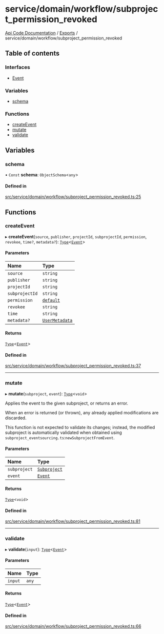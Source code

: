# service/domain/workflow/subproject\_permission\_revoked
 
[Api Code Documentation](../README.md) / [Exports](../modules.md) / service/domain/workflow/subproject\_permission\_revoked

## Table of contents

### Interfaces

- [Event](../interfaces/service_domain_workflow_subproject_permission_revoked.Event.md)

### Variables

- [schema](service_domain_workflow_subproject_permission_revoked.md#schema)

### Functions

- [createEvent](service_domain_workflow_subproject_permission_revoked.md#createevent)
- [mutate](service_domain_workflow_subproject_permission_revoked.md#mutate)
- [validate](service_domain_workflow_subproject_permission_revoked.md#validate)

## Variables

### schema

• `Const` **schema**: `ObjectSchema`\<`any`\>

#### Defined in

[src/service/domain/workflow/subproject_permission_revoked.ts:25](https://github.com/openkfw/TruBudget/blob/648f2bb/api/src/service/domain/workflow/subproject_permission_revoked.ts#L25)

## Functions

### createEvent

▸ **createEvent**(`source`, `publisher`, `projectId`, `subprojectId`, `permission`, `revokee`, `time?`, `metadata?`): [`Type`](result.md#type)\<[`Event`](../interfaces/service_domain_workflow_subproject_permission_revoked.Event.md)\>

#### Parameters

| Name | Type |
| :------ | :------ |
| `source` | `string` |
| `publisher` | `string` |
| `projectId` | `string` |
| `subprojectId` | `string` |
| `permission` | [`default`](authz_intents.md#default) |
| `revokee` | `string` |
| `time` | `string` |
| `metadata?` | [`UserMetadata`](service_domain_metadata.md#usermetadata) |

#### Returns

[`Type`](result.md#type)\<[`Event`](../interfaces/service_domain_workflow_subproject_permission_revoked.Event.md)\>

#### Defined in

[src/service/domain/workflow/subproject_permission_revoked.ts:37](https://github.com/openkfw/TruBudget/blob/648f2bb/api/src/service/domain/workflow/subproject_permission_revoked.ts#L37)

___

### mutate

▸ **mutate**(`subproject`, `event`): [`Type`](result.md#type)\<`void`\>

Applies the event to the given subproject, or returns an error.

When an error is returned (or thrown), any already applied modifications are
discarded.

This function is not expected to validate its changes; instead, the modified
subproject is automatically validated when obtained using
`subproject_eventsourcing.ts`:`newSubprojectFromEvent`.

#### Parameters

| Name | Type |
| :------ | :------ |
| `subproject` | [`Subproject`](../interfaces/service_domain_workflow_subproject.Subproject.md) |
| `event` | [`Event`](../interfaces/service_domain_workflow_subproject_permission_revoked.Event.md) |

#### Returns

[`Type`](result.md#type)\<`void`\>

#### Defined in

[src/service/domain/workflow/subproject_permission_revoked.ts:81](https://github.com/openkfw/TruBudget/blob/648f2bb/api/src/service/domain/workflow/subproject_permission_revoked.ts#L81)

___

### validate

▸ **validate**(`input`): [`Type`](result.md#type)\<[`Event`](../interfaces/service_domain_workflow_subproject_permission_revoked.Event.md)\>

#### Parameters

| Name | Type |
| :------ | :------ |
| `input` | `any` |

#### Returns

[`Type`](result.md#type)\<[`Event`](../interfaces/service_domain_workflow_subproject_permission_revoked.Event.md)\>

#### Defined in

[src/service/domain/workflow/subproject_permission_revoked.ts:66](https://github.com/openkfw/TruBudget/blob/648f2bb/api/src/service/domain/workflow/subproject_permission_revoked.ts#L66)
